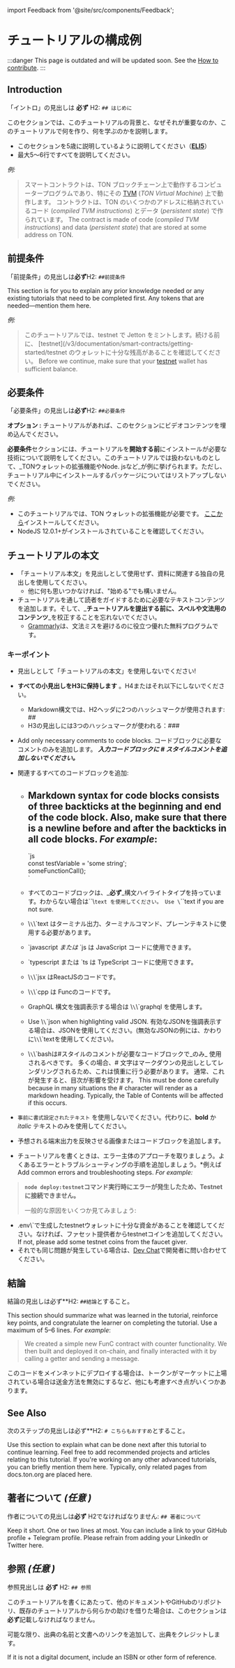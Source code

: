 import Feedback from '@site/src/components/Feedback';

# チュートリアルの構成例

:::danger
This page is outdated and will be updated soon.
See the [How to contribute](/v3/contribute/).
:::

## Introduction

「イントロ」の見出しは **必ず** H2: `## はじめに`

このセクションでは、このチュートリアルの背景と、なぜそれが重要なのか、このチュートリアルで何を作り、何を学ぶのかを説明します。

- このセクションを5歳に説明しているように説明してください（**[ELI5](https://www.dictionary.com/e/slang/eli5/)**）
- 最大5～6行ですべてを説明してください。

_例:_

> スマートコントラクトは、TON ブロックチェーン上で動作するコンピュータープログラムであり、特にその [TVM](/v3/documentation/tvm/tvm-overview) (_TON Virtual Machine_) 上で動作します。 コントラクトは、TON のいくつかのアドレスに格納されているコード (_compiled TVM instructions_) とデータ (_persistent state_) で作られています。 The contract is made of code (_compiled TVM instructions_) and data (_persistent state_) that are stored at some address on TON.

## 前提条件

「前提条件」の見出しは**必ず**H2: `##前提条件`

This section is for you to explain any prior knowledge needed or any existing tutorials that need to be completed first. Any tokens that are needed—mention them here.

_例:_

> このチュートリアルでは、testnet で Jetton をミントします。続ける前に、 [testnet](/v3/documentation/smart-contracts/getting-started/testnet のウォレットに十分な残高があることを確認してください。 Before we continue, make sure that your [testnet](/v3/documentation/smart-contracts/getting-started/testnet) wallet has sufficient balance.

## 必要条件

「必要条件」の見出しは**必ず**H2: `##必要条件`

**オプション :** チュートリアルがあれば、このセクションにビデオコンテンツを埋め込んでください。

**必要条件**セクションには、チュートリアルを**開始する前**にインストールが必要な技術について説明をしてください。このチュートリアルでは扱わないものとして、_TONウォレットの拡張機能やNode. jsなど_が例に挙げられます。ただし、チュートリアル中にインストールするパッケージについてはリストアップしないでください。

_例:_

- このチュートリアルでは、TON ウォレットの拡張機能が必要です。 [ここから](https://chrome.google.com/webstore/detail/ton-wallet/nphplpgoakhhhjchkhmiggakijnkhfnd)インストールしてください。
- NodeJS 12.0.1+がインストールされていることを確認してください。

## チュートリアルの本文

- 「チュートリアル本文」を見出しとして使用せず、資料に関連する独自の見出しを使用してください。
  - 他に何も思いつかなければ、"始める"でも構いません。
- チュートリアルを通して読者をガイドするために必要なテキストコンテンツを追加します。そして、_**チュートリアルを提出する前に、スペルや文法用のコンテンツ**_を校正することを忘れないでください。
  - [Grammarly](http://grammarly.com)は、文法ミスを避けるのに役立つ優れた無料プログラムです。

### キーポイント

- 見出しとして「チュートリアルの本文」を使用しないでください!

- **すべての小見出しをH3に保持します** 。H4またはそれ以下にしないでください。
  - Markdown構文では、H2ヘッダに2つのハッシュマークが使用されます: ##
  - H3の見出しには3つのハッシュマークが使われる：###

- Add only necessary comments to code blocks. コードブロックに必要なコメントのみを追加します。 _**入力コードブロックに # スタイルコメントを追加しないでください。**_

- 関連するすべてのコードブロックを追加:
  - ## Markdown syntax for code blocks consists of three backticks at the beginning and end of the code block.  Also, make sure that there is a newline before and after the backticks in all code blocks. _For example_:
    \`js  
    const testVariable = 'some string';  
    someFunctionCall();  
    \`

  - すべてのコードブロックは、_**必ず**_構文ハイライトタイプを持っています。わからない場合は\`\`\\`text を使用してください。 Use \`\`\`text if you are not sure.

  - \\`\`\\`text はターミナル出力、ターミナルコマンド、プレーンテキストに使用する必要があります。

  - \`javascript *または* `js は JavaScript コードに使用できます。

  - \`typescript または `ts は TypeScript コードに使用できます。

  - \\`\`\\`jsx はReactJSのコードです。

  - \\`\`\\`cpp は Funcのコードです。

  - GraphQL 構文を強調表示する場合は \\`\`\\`graphql を使用します。

  - Use \\`\`\`json when highlighting valid JSON. 有効なJSONを強調表示する場合は、JSONを使用してください。(無効なJSONの例には、かわりに\\`\`\\`textを使用してください)。

  - \\`\`\\`bashは#スタイルのコメントが必要なコードブロックで_のみ_ 使用されるべきです。 多くの場合、# 文字はマークダウンの見出しとしてレンダリングされるため、これは慎重に行う必要があります。 通常、これが発生すると、目次が影響を受けます。 This must be done carefully because in many situations the # character will render as a markdown heading. Typically, the Table of Contents will be affected if this occurs.

- `事前に書式設定されたテキスト` を使用しないでください。代わりに、**bold** か _italic_ テキストのみを使用してください。

- 予想される端末出力を反映させる画像またはコードブロックを追加します。

- チュートリアルを書くときは、エラー主体のアプローチを取りましょう。よくあるエラーとトラブルシューティングの手順を追加しましょう。\*例えば Add common errors and troubleshooting steps. _For example:_

> **`node deploy:testnet`コマンド実行時にエラーが発生したため、Testnetに接続できません。**
>
> 一般的な原因をいくつか見てみましょう:

- .env\\`で生成したtestnetウォレットに十分な資金があることを確認してください。なければ、ファセット提供者からtestnetコインを追加してください。 If not, please add some testnet coins from the faucet giver.
- それでも同じ問題が発生している場合は、[Dev Chat](https://t.me/TonDev_eng/)で開発者に問い合わせてください。

>

## 結論

結論の見出しは必ず\*\*H2: `##結論`とすること。

This section should summarize what was learned in the tutorial, reinforce key points, and congratulate the learner on completing the tutorial. Use a maximum of 5–6 lines.
_For example_:

> We created a simple new FunC contract with counter functionality. We then built and deployed it on-chain, and finally interacted with it by calling a getter and sending a message.

このコードをメインネットにデプロイする場合は、トークンがマーケットに上場されている場合は送金方法を無効にするなど、他にも考慮すべき点がいくつかあります。

>

## See Also

次のステップの見出しは必ず\*\*H2: `# こちらもおすすめ`とすること。

Use this section to explain what can be done next after this tutorial to continue learning.
Feel free to add recommended projects and articles relating to this tutorial.
If you're working on any other advanced tutorials, you can briefly mention them here.
Typically, only related pages from docs.ton.org are placed here.

## 著者について _(任意 )_

作者についての見出しは**必ず** H2でなければなりません: `## 著者について`

Keep it short. One or two lines at most. You can include a link to your GitHub profile + Telegram profile. Please refrain from adding your LinkedIn or Twitter here.

## 参照 _(任意 )_

参照見出しは **必ず** H2: `## 参照`

このチュートリアルを書くにあたって、他のドキュメントやGitHubのリポジトリ、既存のチュートリアルから何らかの助けを借りた場合は、このセクションは**必ず**記載しなければなりません。

可能な限り、出典の名前と文書へのリンクを追加して、出典をクレジットします。

If it is not a digital document, include an ISBN or other form of reference. <Feedback />

